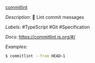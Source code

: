 [commitlint](https://github.com/conventional-changelog/commitlint)

*Description*: 📓 Lint commit messages

*Labels*: #TypeScript #Git #Specification

*Docs*: https://commitlint.js.org/#/

*Examples*:

```bash
$ commitlint --from HEAD~1
```
